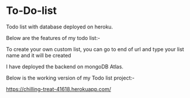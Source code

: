 # To-Do-list
Todo list with database deployed on heroku.

Below are the features of my todo list:-

To create your own custom list, you can go to end of url and type your list name and it will be created

I have deployed the backend on mongoDB Atlas.

Below is the working version of my Todo list project:-
 
https://chilling-treat-41618.herokuapp.com/
